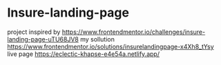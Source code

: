 # Insure-landing-page
project inspired by https://www.frontendmentor.io/challenges/insure-landing-page-uTU68JV8
my sollution https://www.frontendmentor.io/solutions/insurelandingpage-x4Xh8_tYsy
live page https://eclectic-khapse-e4e54a.netlify.app/
